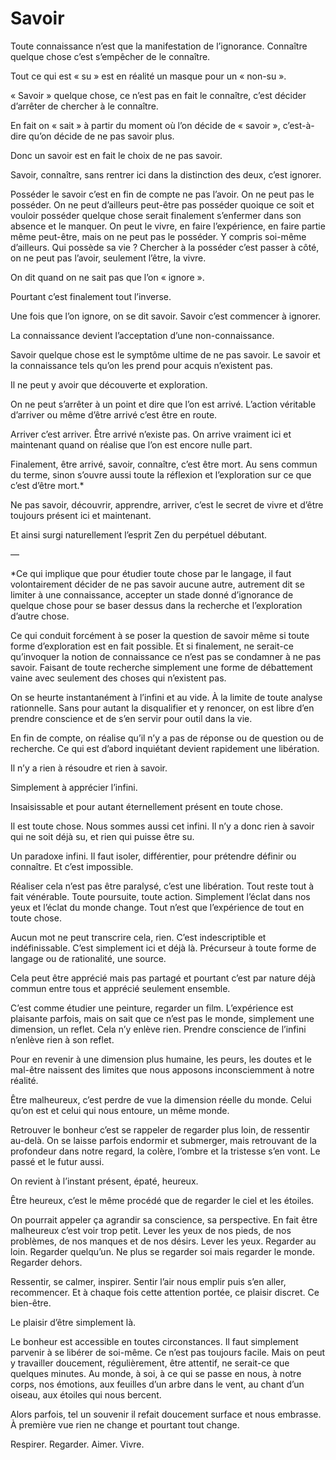 # Savoir

Toute connaissance n’est que la manifestation de l’ignorance. Connaître quelque chose c’est s’empêcher de le connaître.

Tout ce qui est « su » est en réalité un masque pour un « non-su ».


« Savoir » quelque chose, ce n’est pas en fait le connaître, c’est décider d’arrêter de chercher à le connaître.

En fait on « sait » à partir du moment où l’on décide de « savoir », c’est-à-dire qu’on décide de ne pas savoir plus.

Donc un savoir est en fait le choix de ne pas savoir.

Savoir, connaître, sans rentrer ici dans la distinction des deux, c’est ignorer.

Posséder le savoir c’est en fin de compte ne pas l’avoir. On ne peut pas le posséder. On ne peut d’ailleurs peut-être pas posséder quoique ce soit et vouloir posséder quelque chose serait finalement s’enfermer dans son absence et le manquer. On peut le vivre, en faire l’expérience, en faire partie même peut-être, mais on ne peut pas le posséder. Y compris soi-même d’ailleurs. Qui possède sa vie ? Chercher à la posséder c’est passer à côté, on ne peut pas l’avoir, seulement l’être, la vivre.

On dit quand on ne sait pas que l’on « ignore ».

Pourtant c’est finalement tout l’inverse.

Une fois que l’on ignore, on se dit savoir. Savoir c’est commencer à ignorer.

La connaissance devient l’acceptation d’une non-connaissance.

Savoir quelque chose est le symptôme ultime de ne pas savoir. Le savoir et la connaissance tels qu’on les prend pour acquis n’existent pas.

Il ne peut y avoir que découverte et exploration.

On ne peut s’arrêter à un point et dire que l’on est arrivé. L’action véritable d’arriver ou même d’être arrivé c’est être en route.

Arriver c’est arriver. Être arrivé n’existe pas. On arrive vraiment ici et maintenant quand on réalise que l’on est encore nulle part.

Finalement, être arrivé, savoir, connaître, c’est être mort. Au sens commun du terme, sinon s’ouvre aussi toute la réflexion et l’exploration sur ce que c’est d’être mort.*

Ne pas savoir, découvrir, apprendre, arriver, c’est le secret de vivre et d’être toujours présent ici et maintenant.

Et ainsi surgi naturellement l’esprit Zen du perpétuel débutant.

—

*Ce qui implique que pour étudier toute chose par le langage, il faut volontairement décider de ne pas savoir aucune autre, autrement dit se limiter à une connaissance, accepter un stade donné d’ignorance de quelque chose pour se baser dessus dans la recherche et l’exploration d’autre chose.

Ce qui conduit forcément à se poser la question de savoir même si toute forme d’exploration est en fait possible. Et si finalement, ne serait-ce qu’invoquer la notion de connaissance ce n’est pas se condamner à ne pas savoir. Faisant de toute recherche simplement une forme de débattement vaine avec seulement des choses qui n’existent pas.

On se heurte instantanément à l’infini et au vide. À la limite de toute analyse rationnelle. Sans pour autant la disqualifier et y renoncer, on est libre d’en prendre conscience et de s’en servir pour outil dans la vie.

En fin de compte, on réalise qu’il n’y a pas de réponse ou de question ou de recherche. Ce qui est d’abord inquiétant devient rapidement une libération.

Il n’y a rien à résoudre et rien à savoir.

Simplement à apprécier l’infini.

Insaisissable et pour autant éternellement présent en toute chose.

Il est toute chose. Nous sommes aussi cet infini. Il n’y a donc rien à savoir qui ne soit déjà su, et rien qui puisse être su.

Un paradoxe infini. Il faut isoler, différentier, pour prétendre définir ou connaître. Et c’est impossible.

Réaliser cela n’est pas être paralysé, c’est une libération. Tout reste tout à fait vénérable. Toute poursuite, toute action. Simplement l’éclat dans nos yeux et l’éclat du monde change. Tout n’est que l’expérience de tout en toute chose.

Aucun mot ne peut transcrire cela, rien. C’est indescriptible et indéfinissable. C’est simplement ici et déjà là. Précurseur à toute forme de langage ou de rationalité, une source.

Cela peut être apprécié mais pas partagé et pourtant c’est par nature déjà commun entre tous et apprécié seulement ensemble.

C’est comme étudier une peinture, regarder un film. L’expérience est plaisante parfois, mais on sait que ce n’est pas le monde, simplement une dimension, un reflet. Cela n’y enlève rien. Prendre conscience de l’infini n’enlève rien à son reflet.

Pour en revenir à une dimension plus humaine, les peurs, les doutes et le mal-être naissent des limites que nous apposons inconsciemment à notre réalité.

Être malheureux, c’est perdre de vue la dimension réelle du monde. Celui qu’on est et celui qui nous entoure, un même monde.

Retrouver le bonheur c’est se rappeler de regarder plus loin, de ressentir au-delà. On se laisse parfois endormir et submerger, mais retrouvant de la profondeur dans notre regard, la colère, l’ombre et la tristesse s’en vont. Le passé et le futur aussi.

On revient à l’instant présent, épaté, heureux.

Être heureux, c’est le même procédé que de regarder le ciel et les étoiles.

On pourrait appeler ça agrandir sa conscience, sa perspective. En fait être malheureux c’est voir trop petit. Lever les yeux de nos pieds, de nos problèmes, de nos manques et de nos désirs. Lever les yeux. Regarder au loin. Regarder quelqu’un. Ne plus se regarder soi mais regarder le monde. Regarder dehors.

Ressentir, se calmer, inspirer. Sentir l’air nous emplir puis s’en aller, recommencer. Et à chaque fois cette attention portée, ce plaisir discret. Ce bien-être.

Le plaisir d’être simplement là.

Le bonheur est accessible en toutes circonstances. Il faut simplement parvenir à se libérer de soi-même. Ce n’est pas toujours facile. Mais on peut y travailler doucement, régulièrement, être attentif, ne serait-ce que quelques minutes. Au monde, à soi, à ce qui se passe en nous, à notre corps, nos émotions, aux feuilles d’un arbre dans le vent, au chant d’un oiseau, aux étoiles qui nous bercent.

Alors parfois, tel un souvenir il refait doucement surface et nous embrasse. À première vue rien ne change et pourtant tout change. 

Respirer. Regarder. Aimer. Vivre.